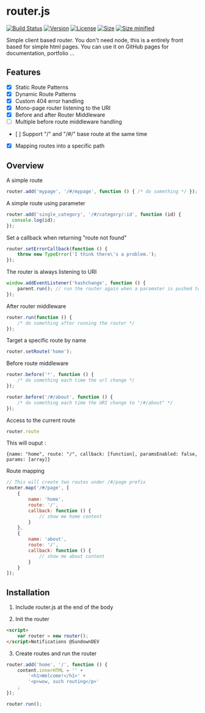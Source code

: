 # router.js

<p>
  <a href="http://travis-ci.org/SundownDEV/router.js"><img src="https://api.travis-ci.org/SundownDEV/router.js.svg?branch=master" alt="Build Status"></a>
  <a href="#"><img src="https://img.shields.io/badge/version-1.2.0-lightgrey.svg?style=flat" alt="Version"></a>
  <a href="#"><img src="https://img.shields.io/packagist/l/doctrine/orm.svg?style=flat" alt="License"></a>
  <a href="#"><img src="https://img.shields.io/badge/size-8.0kb-brightgreen.svg?style=flat" alt="Size"></a>
  <a href="#"><img src="https://img.shields.io/badge/size%20minified-4.0kb-brightgreen.svg?style=flat" alt="Size minified"></a>
</p>

Simple client based router. You don't need node, this is a entirely front based for simple html pages. You can use it on GitHub pages for documentation, portfolio ...

## Features

- [x] Static Route Patterns
- [x] Dynamic Route Patterns
- [x] Custom 404 error handling
- [x] Mono-page router listening to the URI
- [x] Before and after Router Middleware
- [ ] Multiple before route middleware handling
- [ ] Support "/" and "/#/" base route at the same time
- [x] Mapping routes into a specific path

## Overview

A simple route

~~~ js
router.add('mypage', '/#/mypage', function () { /* do something */ });
~~~

A simple route using parameter

~~~ js
router.add('single_category', '/#/category/:id', function (id) {
  console.log(id);
});
~~~

Set a callback when returning "route not found"

~~~ js
router.setErrorCallback(function () {
    throw new TypeError('I think there\'s a problem.');
});
~~~

The router is always listening to URI

~~~ js
window.addEventListener('hashchange', function () {
    parent.run(); // run the router again when a paramater is pushed to the URI
});
~~~

After router middleware

~~~ js
router.run(function () {
    /* do something after running the router */
});
~~~

Target a specific route by name

~~~ js
router.setRoute('home');
~~~

Before route middleware

~~~ js
router.before('*', function () {
    /* do something each time the url change */
});

router.before('/#/about', function () {
    /* do something each time the URI change to "/#/about" */
});
~~~

Access to the current route

~~~js
router.route
~~~

This will ouput :

~~~
{name: "home", route: "/", callback: [function], paramsEnabled: false, params: [array]}
~~~

Route mapping

~~~js
// This will create two routes under /#/page prefix
router.map('/#/page', [
    {
        name: 'home',
        route: '/',
        callback: function () {
            // show me home content
        }
    },
    {
        name: 'about',
        route: '/',
        callback: function () {
            // show me about content
        }
    }
]);
~~~

## Installation

1. Include router.js at the end of the body

2. Init the router

~~~ html
<script>
    var router = new router();
</script>Notifications @SundownDEV

~~~

3. Create routes and run the router

~~~ js
router.add('home', '/', function () {
    content.innerHTML = '' +
        '<h1>Welcome!</h1>' +
        '<p>wow, such routing</p>'
    ;
});

router.run();
~~~
